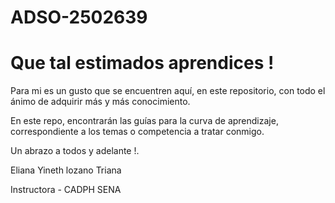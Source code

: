 # ADSO-2502639

# Que tal estimados aprendices !

Para mi es un gusto que se encuentren aquí, en este repositorio, con todo el ánimo de adquirir más y más conocimiento.

En este repo, encontrarán las guías para la curva de aprendizaje, correspondiente a los temas o competencia a tratar conmigo.

Un abrazo a todos y adelante !.

Eliana Yineth lozano Triana

Instructora - CADPH SENA 
